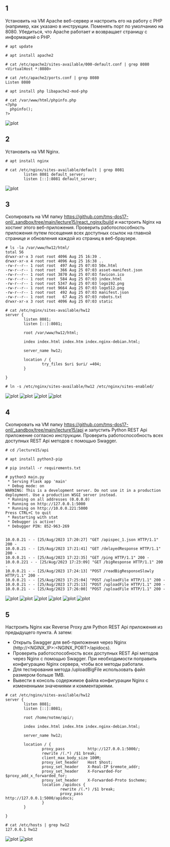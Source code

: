 ## 1

Установить на VM Apache веб-сервер и настроить его на работу с PHP (например, как указано в инструкции. Поменять порт по умолчанию на 8080. Убедиться, что Apache работает и возвращает страницу с информацией о PHP.

```
# apt update

# apt install apache2

# cat /etc/apache2/sites-available/000-default.conf | grep 8080
<VirtualHost *:8080>

# cat /etc/apache2/ports.conf | grep 8080
Listen 8080

# apt install php libapache2-mod-php

# cat /var/www/html/phpinfo.php
<?php
  phpinfo();
?>
```
![plot](apache_php.png)


## 2

Установить на VM Nginx.

```
# apt install nginx

# cat /etc/nginx/sites-available/default | grep 8081
        listen 8081 default_server;
        listen [::]:8081 default_server;
```
![plot](nginx.png)


## 3

Скопировать на VM папку https://github.com/tms-dos17-onl/_sandbox/tree/main/lecture15/react_nginx/build и настроить Nginx на хостинг этого веб-приложения. Проверить работоспособность приложения путем посещения всех доступных ссылок на главной странице и обновления каждой из страниц в веб-браузере.

```
# ls -la /var/www/hw12/html/
total 56
drwxr-xr-x 3 root root 4096 Aug 25 16:39 .
drwxr-xr-x 4 root root 4096 Aug 25 16:38 ..
-rw-r--r-- 1 root root  497 Aug 25 07:03 50x.html
-rw-r--r-- 1 root root  366 Aug 25 07:03 asset-manifest.json
-rw-r--r-- 1 root root 3870 Aug 25 07:03 favicon.ico
-rw-r--r-- 1 root root  584 Aug 25 07:03 index.html
-rw-r--r-- 1 root root 5347 Aug 25 07:03 logo192.png
-rw-r--r-- 1 root root 9664 Aug 25 07:03 logo512.png
-rw-r--r-- 1 root root  492 Aug 25 07:03 manifest.json
-rw-r--r-- 1 root root   67 Aug 25 07:03 robots.txt
drwxr-xr-x 3 root root 4096 Aug 25 07:03 static

# cat /etc/nginx/sites-available/hw12
server {
        listen 8081;
        listen [::]:8081;

        root /var/www/hw12/html;

        index index.html index.htm index.nginx-debian.html;

        server_name hw12;

        location / {
                try_files $uri $uri/ =404;
        }

}

# ln -s /etc/nginx/sites-available/hw12 /etc/nginx/sites-enabled/
```
![plot](hosts.png)
![plot](app_home.png)
![plot](app_blogs.png)
![plot](app_contacts.png)


## 4

Скопировать на VM папку https://github.com/tms-dos17-onl/_sandbox/tree/main/lecture15/api и запустить Python REST Api приложение согласно инструкции. Проверить работоспособность всех доступных REST Api методов с помощью Swagger.

```
# cd /lecture15/api

# apt install python3-pip

# pip install -r requirements.txt

# python3 main.py
 * Serving Flask app 'main'
 * Debug mode: on
WARNING: This is a development server. Do not use it in a production deployment. Use a production WSGI server instead.
 * Running on all addresses (0.0.0.0)
 * Running on http://127.0.0.1:5000
 * Running on http://10.0.0.221:5000
Press CTRL+C to quit
 * Restarting with stat
 * Debugger is active!
 * Debugger PIN: 852-963-269


10.0.0.21 - - [25/Aug/2023 17:20:27] "GET /apispec_1.json HTTP/1.1" 200 -
10.0.0.21 - - [25/Aug/2023 17:21:41] "GET /delayedResponse HTTP/1.1" 200 -
10.0.0.21 - - [25/Aug/2023 17:22:35] "GET /ping HTTP/1.1" 200 -
10.0.0.221 - - [25/Aug/2023 17:23:09] "GET /bigResponse HTTP/1.1" 200 -
10.0.0.21 - - [25/Aug/2023 17:24:13] "POST /readBigResponseSlowly HTTP/1.1" 200 -
10.0.0.21 - - [25/Aug/2023 17:25:04] "POST /uploadFile HTTP/1.1" 200 -
10.0.0.21 - - [25/Aug/2023 17:25:13] "POST /uploadFile HTTP/1.1" 200 -
10.0.0.21 - - [25/Aug/2023 17:26:00] "POST /uploadFile HTTP/1.1" 200 -

```
![plot](apidocs.png)
![plot](api_bigResponse.png)
![plot](api_delayedResponse.png)
![plot](api_ping.png)
![plot](api_readBigResponseSlowly.png)
![plot](api_uploadFile.png)


## 5

Настроить Nginx как Reverse Proxy для Python REST Api приложения из предыдущего пункта. А затем:
- Открыть Swagger для веб-приложения через Nginx (http://<NGINX_IP>:<NGINX_PORT>/apidocs).
- Проверить работоспособность всех доступных REST Api методов через Nginx с помощью Swagger. При необходимости поправить конфигурацию Nginx сервера, чтобы все методы работали.
- Для тестирования метода /uploadBigFile использовать файл размером больше 1MB.
- Вывести в консоль содержимое файла конфигурации Nginx с измененными значениями и комментариями.

```
# cat /etc/nginx/sites-available/hw12
server {
        listen 8081;
        listen [::]:8081;

        root /home/notme/api/;

        index index.html index.htm index.nginx-debian.html;

        server_name hw12;

        location / {
                proxy_pass          http://127.0.0.1:5000/;
                rewrite /(.*) /$1 break;
                client_max_body_size 100M;
                proxy_set_header    Host $host;
                proxy_set_header    X-Real-IP $remote_addr;
                proxy_set_header    X-Forwarded-For $proxy_add_x_forwarded_for;
                proxy_set_header    X-Forwarded-Proto $scheme;
                location /apidocs {
                        rewrite /(.*) /$1 break;
                        proxy_pass          http://127.0.0.1:5000/apidocs;
                }
        }

}

# cat /etc/hosts | grep hw12
127.0.0.1 hw12
```
![plot](nginx_proxy.png)
![plot](nginx_proxy_logs.png)
